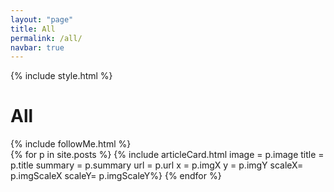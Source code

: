 ```yaml
---
layout: "page"
title: All
permalink: /all/
navbar: true
---
```


{% include style.html %}
<h1>All</h1>
{% include followMe.html %}


<div class="grid-container">
  {% for p in site.posts %}
      {% include articleCard.html image = p.image title = p.title summary = p.summary url = p.url x = p.imgX y = p.imgY scaleX= p.imgScaleX scaleY= p.imgScaleY%}
  {% endfor %}
</div>